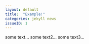 ```yaml
---
layout: default
title:  "Example!"
categories: jekyll news
issueID: 1
---
```


some text...
some text2...
some text3...
